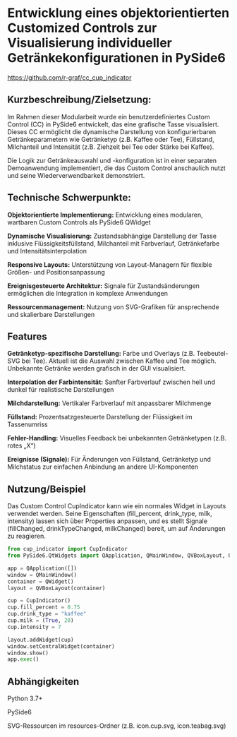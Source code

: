 # Entwicklung eines objektorientierten Customized Controls zur Visualisierung individueller Getränkekonfigurationen in PySide6

https://github.com/r-graf/cc_cup_indicator

## Kurzbeschreibung/Zielsetzung:
Im Rahmen dieser Modularbeit wurde ein benutzerdefiniertes Custom Control (CC) in PySide6 entwickelt, das eine grafische Tasse visualisiert. Dieses CC ermöglicht die dynamische Darstellung von konfigurierbaren Getränkeparametern wie Getränketyp (z.B. Kaffee oder Tee), Füllstand, Milchanteil und Intensität (z.B. Ziehzeit bei Tee oder Stärke bei Kaffee).

Die Logik zur Getränkeauswahl und -konfiguration ist in einer separaten Demoanwendung implementiert, die das Custom Control anschaulich nutzt und seine Wiederverwendbarkeit demonstriert.

## Technische Schwerpunkte:
**Objektorientierte Implementierung:** Entwicklung eines modularen, wartbaren Custom Controls als PySide6 QWidget

**Dynamische Visualisierung:** Zustandsabhängige Darstellung der Tasse inklusive Flüssigkeitsfüllstand, Milchanteil mit Farbverlauf, Getränkefarbe und Intensitätsinterpolation

**Responsive Layouts:** Unterstützung von Layout-Managern für flexible Größen- und Positionsanpassung

**Ereignisgesteuerte Architektur:** Signale für Zustandsänderungen ermöglichen die Integration in komplexe Anwendungen

**Ressourcenmanagement:** Nutzung von SVG-Grafiken für ansprechende und skalierbare Darstellungen

## Features

**Getränketyp-spezifische Darstellung:** Farbe und Overlays (z.B. Teebeutel-SVG bei Tee). Aktuell ist die Auswahl zwischen Kaffee und Tee möglich. Unbekannte Getränke werden grafisch in der GUI visualisiert.

**Interpolation der Farbintensität:** Sanfter Farbverlauf zwischen hell und dunkel für realistische Darstellungen

**Milchdarstellung:** Vertikaler Farbverlauf mit anpassbarer Milchmenge

**Füllstand:** Prozentsatzgesteuerte Darstellung der Flüssigkeit im Tassenumriss

**Fehler-Handling:** Visuelles Feedback bei unbekannten Getränketypen (z.B. rotes „X“)

**Ereignisse (Signale):** Für Änderungen von Füllstand, Getränketyp und Milchstatus zur einfachen Anbindung an andere UI-Komponenten

## Nutzung/Beispiel

Das Custom Control CupIndicator kann wie ein normales Widget in Layouts verwendet werden. Seine Eigenschaften (fill_percent, drink_type, milk, intensity) lassen sich über Properties anpassen, und es stellt Signale (fillChanged, drinkTypeChanged, milkChanged) bereit, um auf Änderungen zu reagieren.

```python
from cup_indicator import CupIndicator
from PySide6.QtWidgets import QApplication, QMainWindow, QVBoxLayout, QWidget

app = QApplication([])
window = QMainWindow()
container = QWidget()
layout = QVBoxLayout(container)

cup = CupIndicator()
cup.fill_percent = 0.75
cup.drink_type = "kaffee"
cup.milk = (True, 20)
cup.intensity = 7

layout.addWidget(cup)
window.setCentralWidget(container)
window.show()
app.exec()

```

## Abhängigkeiten

Python 3.7+

PySide6

SVG-Ressourcen im resources-Ordner (z.B. icon.cup.svg, icon.teabag.svg)

